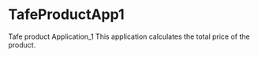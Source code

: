 # TafeProductApp1
Tafe product Application_1
This application calculates the total price of the product.
